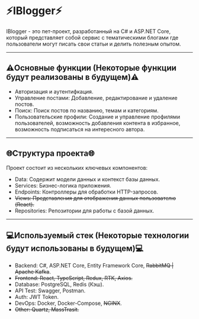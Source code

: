 # ⚡IBlogger⚡

IBlogger - это пет-проект, разработанный на C# и ASP.NET Core, который представляет собой сервис с тематическими блогами где пользователи могут писать свои статьи и делить полезным опытом.

---

## ⚠️Основные функции (Некоторые функции будут реализованы в будущем)⚠️

- Авторизация и аутентифкация.
- Управление постами: Добавление, редактирование и удаление постов.
- Поиск: Поиск постов по названию, темам и категориям.
- Пользовательские профили: Создание и управление профилями пользователей, возможность добавления контента в избранное, возможность подписаться на интересного автора.

---

## 🌐Структура проекта🌐

Проект состоит из нескольких ключевых компонентов:

- Data: Содержит модели данных и контекст базы данных.
- Services: Бизнес-логика приложения.
- Endpoints: Контроллеры для обработки HTTP-запросов.
- ~~Views: Представления для отображения данных пользователю (React).~~
- Repositories: Репозитории для работы с базой данных.

---

## 💻Используемый стек (Некоторые технологии будут использованы в будущем)💻

- Backend: C#, ASP.NET Core, Entity Framework Core, ~~RabbitMQ | Apache Kafka~~.
- ~~Frontend: React, TypeScript, Redux, RTK, Axios.~~
- Database: PostgreSQL, Redis (Кэш).
- API Test: Swagger, Postman.
- Auth: JWT Token.
- DevOps: Docker, Docker-Compose, ~~NGINX~~.
- ~~Other: Quartz, MassTrasit.~~



